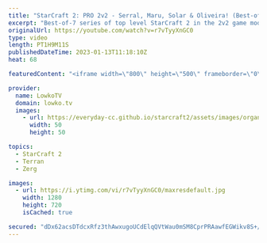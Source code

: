 ```yaml
---
title: "StarCraft 2: PRO 2v2 - Serral, Maru, Solar & Oliveira! (Best-of-7)"
excerpt: "Best-of-7 series of top level StarCraft 2 in the 2v2 game mode! In this video I cast a series of 2 vs 2 between Serral (Zerg) & Oliveira (Terran) and Maru (Terran) and Solar (Zerg).  Support my work: https://patreon.com/lowkotv Lowko Merch: https://lowko.shop  My YouTube channels: @LowkoTV @MoreLowko"
originalUrl: https://youtube.com/watch?v=r7vTyyXnGC0
type: video
length: PT1H9M11S
publishedDateTime: 2023-01-13T11:18:10Z
heat: 68

featuredContent: "<iframe width=\"800\" height=\"500\" frameborder=\"0\" src=\"https://www.youtube.com/embed/r7vTyyXnGC0\" allow=\"accelerometer; autoplay; encrypted-media; gyroscope; picture-in-picture\" allowfullscreen></iframe>"

provider:
  name: LowkoTV
  domain: lowko.tv
  images:
    - url: https://everyday-cc.github.io/starcraft2/assets/images/organizations/lowko.tv-50x50.jpg
      width: 50
      height: 50

topics:
  - StarCraft 2
  - Terran
  - Zerg

images:
  - url: https://i.ytimg.com/vi/r7vTyyXnGC0/maxresdefault.jpg
    width: 1280
    height: 720
    isCached: true

secured: "dDx62acsDTdcxRfz3thAwxugoUCdElqQVtWau0mSM8CprPRAawfEGWikv8S+/lQl422qc4HxZmeR4XmUmhf0SsSEUnMEPKOLBDHi/Fn2mOVMSEHv7DhCEkUtGZ/igf9sNxEB7/MNK2WosXweK12vlDJaIMmsbbsk8oFjrDj07KvG9XD2Zsno6CrLnbkyMGmRzCgSANG2vcwqtwF2sTD5zMkFDKrbps6RlUw4T15T1xtXfiFAW8J26kuUJSrhOv2BifTCmY0Slxm4H4sOUz15I+bfHNq04YPEn6dkxl/Ud/fGDcKWc9NTZei2Kn452Ca2UJz8k9v4EPsuorh0eKe6BzsdecfsM7nB87yoNcPa1WDBKyqMok0WVnCjksz9A2KV6Lk3xkuGKdCXETZ1TDDfvIBkmjC803GrhfA0lOH4bDHceFdj/csmrHQsUiWK+NXZ;vRHSrcjnoIfwlFPS9U8Oew=="
---
```


